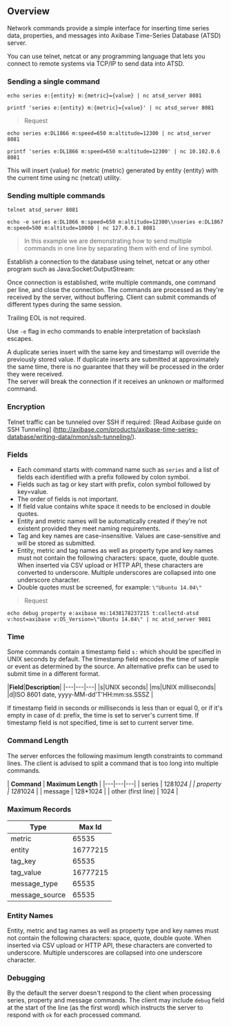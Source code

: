 ## Overview

Network commands provide a simple interface for inserting time series data, properties, and messages into Axibase Time-Series Database (ATSD) server.

You can use telnet, netcat or any programming language that lets you connect to remote systems via TCP/IP to send data into ATSD.

### Sending a single command

```
echo series e:{entity} m:{metric}={value} | nc atsd_server 8081
```

```
printf 'series e:{entity} m:{metric}={value}' | nc atsd_server 8081
```

> Request

```
echo series e:DL1866 m:speed=650 m:altitude=12300 | nc atsd_server 8081
```

```
printf 'series e:DL1866 m:speed=650 m:altitude=12300' | nc 10.102.0.6 8081
```

This will insert {value} for metric {metric} generated by entity {entity} with the current time using nc (netcat) utility.

### Sending multiple commands

```
telnet atsd_server 8081
```

```
echo -e series e:DL1866 m:speed=650 m:altitude=12300\\nseries e:DL1867 m:speed=500 m:altitude=10000 | nc 127.0.0.1 8081
```

> In this example we are demonstrating how to send multiple commands in one line by separating them with end of line symbol.

Establish a connection to the database using telnet, netcat or any other program such as Java:Socket:OutputStream:

Once connection is established, write multiple commands, one command per line, and close the connection.
The commands are processed as they're received by the server, without buffering.
Client can submit commands of different types during the same session.

Trailing EOL is not required.

Use `-e` flag in echo commands to enable interpretation of backslash escapes.

<aside class="notice">
A duplicate series insert with the same key and timestamp will override the previously stored value. If duplicate inserts are submitted at approximately the same time, there is no guarantee that they will be processed in the order they were received.
</aside>

<aside class="notice">
The server will break the connection if it receives an unknown or malformed command.
</aside>

### Encryption

Telnet traffic can be tunneled over SSH if required: [Read Axibase guide on SSH Tunneling] (http://axibase.com/products/axibase-time-series-database/writing-data/nmon/ssh-tunneling/).

### Fields

* Each command starts with command name such as `series` and a list of fields each identified with a prefix followed by colon symbol.
* Fields such as tag or key start with prefix, colon symbol followed by key=value.
* The order of fields is not important.
* If field value contains white space it needs to be enclosed in double quotes.
* Entity and metric names will be automatically created if they're not existent provided they meet naming requirements.
* Tag and key names are case-insensitive. Values are case-sensitive and will be stored as submitted.
* Entity, metric and tag names as well as property type and key names must not contain the following characters: space, quote, double quote. When inserted via CSV upload or HTTP API, these characters are converted to underscore. Multiple underscores are collapsed into one underscore character.
* Double quotes must be screened, for example: `\"Ubuntu 14.04\"`

> Request

```
echo debug property e:axibase ms:1438178237215 t:collectd-atsd v:host=axibase v:OS_Version=\"Ubuntu 14.04\" | nc atsd_server 9081
```

### Time

Some commands contain a timestamp field `s:` which should be specified in UNIX seconds by default.
The timestamp field encodes the time of sample or event as determined by the source.
An alternative prefix can be used to submit time in a different format.

|**Field**|**Description**|
|---|---|---|
|s|UNIX seconds|
|ms|UNIX milliseconds|
|d|ISO 8601 date, yyyy-MM-dd'T'HH:mm:ss.SSSZ |

<aside class="success">
If timestamp field in seconds or milliseconds is less than or equal 0, or if it's empty in case of d: prefix, the time is set to server's current time.
If timestamp field is not specified, time is set to current server time.
</aside>

### Command Length

The server enforces the following maximum length constraints to command lines. 
The client is advised to split a command that is too long into multiple commands.

| **Command** | **Maximum Length** |
|---|---|---|
| series        | 128*1024  |
| property        | 128*1024  |
| message        | 128*1024  |
| other (first line)       | 1024  |

### Maximum Records

|Type| Max Id|
|-------|---------|
|metric| 65535|
|entity| 16777215|
|tag_key| 65535|
|tag_value| 16777215|
|message_type| 65535|
|message_source| 65535|

### Entity Names

<aside class="notice">
Entity, metric and tag names as well as property type and key names must not contain the following characters: space, quote, double quote. When inserted via CSV upload or HTTP API, these characters are converted to underscore. Multiple underscores are collapsed into one underscore character.
</aside>

### Debugging

By the default the server doesn't respond to the client when processing series, property and message commands.
The client may include `debug` field at the start of the line (as the first word) which instructs the server to respond with `ok` for each processed command.

